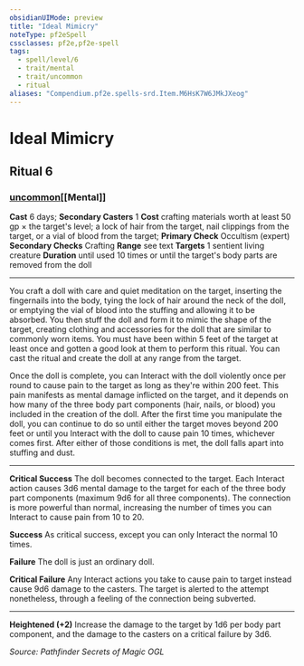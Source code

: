 ```yaml
---
obsidianUIMode: preview
title: "Ideal Mimicry"
noteType: pf2eSpell
cssclasses: pf2e,pf2e-spell
tags:
  - spell/level/6
  - trait/mental
  - trait/uncommon
  - ritual
aliases: "Compendium.pf2e.spells-srd.Item.M6HsK7W6JMkJXeog" 
---
```

# Ideal Mimicry   
## Ritual 6
### [uncommon](uncommon "Uncommon Rarity Trait")[[Mental]]

**Cast** 6 days; **Secondary Casters** 1
**Cost** crafting materials worth at least 50 gp × the target's level; a lock of hair from the target, nail clippings from the target, or a vial of blood from the target;
**Primary Check** Occultism (expert)
**Secondary Checks** Crafting
**Range** see text
**Targets** 1 sentient living creature
**Duration** until used 10 times or until the target&#x27;s body parts are removed from the doll
* * * 
You craft a doll with care and quiet meditation on the target, inserting the fingernails into the body, tying the lock of hair around the neck of the doll, or emptying the vial of blood into the stuffing and allowing it to be absorbed. You then stuff the doll and form it to mimic the shape of the target, creating clothing and accessories for the doll that are similar to commonly worn items. You must have been within 5 feet of the target at least once and gotten a good look at them to perform this ritual. You can cast the ritual and create the doll at any range from the target.

Once the doll is complete, you can Interact with the doll violently once per round to cause pain to the target as long as they're within 200 feet. This pain manifests as mental damage inflicted on the target, and it depends on how many of the three body part components (hair, nails, or blood) you included in the creation of the doll. After the first time you manipulate the doll, you can continue to do so until either the target moves beyond 200 feet or until you Interact with the doll to cause pain 10 times, whichever comes first. After either of those conditions is met, the doll falls apart into stuffing and dust.

* * *

**Critical Success** The doll becomes connected to the target. Each Interact action causes 3d6 mental damage to the target for each of the three body part components (maximum 9d6 for all three components). The connection is more powerful than normal, increasing the number of times you can Interact to cause pain from 10 to 20.

**Success** As critical success, except you can only Interact the normal 10 times.

**Failure** The doll is just an ordinary doll.

**Critical Failure** Any Interact actions you take to cause pain to target instead cause 9d6 damage to the casters. The target is alerted to the attempt nonetheless, through a feeling of the connection being subverted.

* * *

**Heightened (+2)** Increase the damage to the target by 1d6 per body part component, and the damage to the casters on a critical failure by 3d6.

*Source: Pathfinder Secrets of Magic*
*OGL*